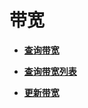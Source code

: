 # 带宽<a name="ZH-CN_TOPIC_0020090602"></a>

-   **[查询带宽](查询带宽.md)**  

-   **[查询带宽列表](查询带宽列表.md)**  

-   **[更新带宽](更新带宽.md)**  


